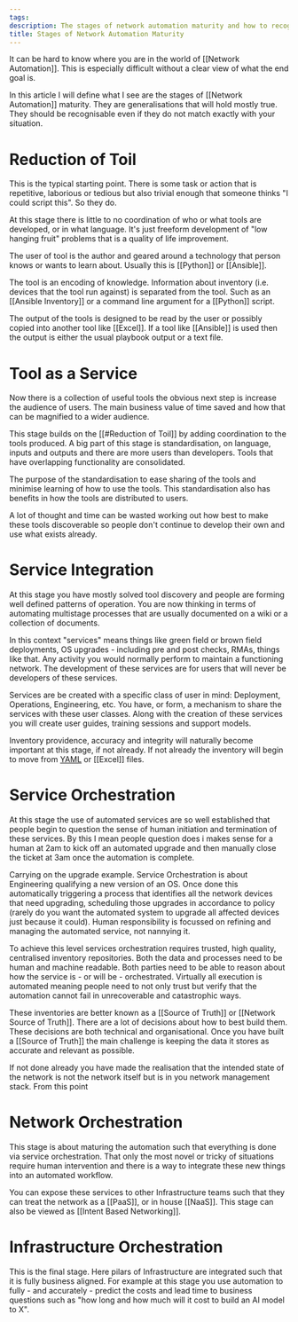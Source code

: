 ```yaml
---
tags: 
description: The stages of network automation maturity and how to recognise them
title: Stages of Network Automation Maturity
---
```

It can be hard to know where you are in the world of [[Network Automation]]. This is especially difficult without a clear view of what the end goal is.

In this article I will define what I see are the stages of [[Network Automation]] maturity. They are generalisations that will hold mostly true. They should be recognisable even if they do not match exactly with your situation.
# Reduction of Toil
This is the typical starting point. There is some task or action that is repetitive, laborious or tedious but also trivial enough that someone thinks "I could script this". So they do.

At this stage there is little to no coordination of who or what tools are developed, or in what language. It's just freeform development of "low hanging fruit" problems that is a quality of life improvement.

The user of tool is the author and geared around a technology that person knows or wants to learn about. Usually this is [[Python]] or [[Ansible]].

The tool is an encoding of knowledge. Information about inventory (i.e. devices that the tool run against) is separated from the tool. Such as an [[Ansible Inventory]] or a command line argument for a [[Python]] script.

The output of the tools is designed to be read by the user or possibly copied into another tool like [[Excel]]. If a tool like [[Ansible]] is used then the output is either the usual playbook output or a text file.
# Tool as a Service
Now there is a collection of useful tools the obvious next step is increase the audience of users. The main business value of time saved and how that can be magnified to a wider audience.

This stage builds on the [[#Reduction of Toil]] by adding coordination to the tools produced. A big part of this stage is standardisation, on language, inputs and outputs and there are more users than developers. Tools that have overlapping functionality are consolidated.

The purpose of the standardisation to ease sharing of the tools and minimise learning of how to use the tools. This standardisation also has benefits in how the tools are distributed to users.

A lot of thought and time can be wasted working out how best to make these tools discoverable so people don't continue to develop their own and use what exists already.
# Service Integration
At this stage you have mostly solved tool discovery and people are forming well defined patterns of operation. You are now thinking in terms of automating multistage processes that are usually documented on a wiki or a collection of documents.

In this context "services" means things like green field or brown field deployments, OS upgrades - including pre and post checks, RMAs, things like that. Any activity you would normally perform to maintain a functioning network. The development of these services are for users that will never be developers of these services.

Services are be created with a specific class of user in mind: Deployment, Operations, Engineering, etc. You have, or form, a mechanism to share the services with these user classes. Along with the creation of these services you will create user guides, training sessions and support models.

Inventory providence, accuracy and integrity will naturally become important at this stage, if not already. If not already the inventory will begin to move from [YAML](https://yaml.org/) or [[Excel]] files.
# Service Orchestration
At this stage the use of automated services are so well established that people begin to question the sense of human initiation and termination of these services. By this I mean people question does i makes sense for a human at 2am to kick off an automated upgrade and then manually close the ticket at 3am once the automation is complete.

Carrying on the upgrade example. Service Orchestration is about Engineering qualifying a new version of an OS. Once done this automatically triggering a process that identifies all the network devices that need upgrading, scheduling those upgrades in accordance to policy (rarely do you want the automated system to upgrade all affected devices just because it could). Human responsibility is focussed on refining and managing the automated service, not nannying it.

To achieve this level services orchestration requires trusted, high quality, centralised inventory repositories. Both the data and processes need to be human and machine readable. Both parties need to be able to reason about how the service is - or will be - orchestrated. Virtually all execution is automated meaning people need to not only trust but verify that the automation cannot fail in unrecoverable and catastrophic ways.

These inventories are better known as a [[Source of Truth]] or [[Network Source of Truth]]. There are a lot of decisions about how to best build them. These decisions are both technical and organisational. Once you have built a [[Source of Truth]] the main challenge is keeping the data it stores as accurate and relevant as possible.

If not done already you have made the realisation that the intended state of the network is not the network itself but is in you network management stack. From this point 
# Network Orchestration
This stage is about maturing the automation such that everything is done via service orchestration. That only the most novel or tricky of situations require human intervention and there is a way to integrate these new things into an automated workflow.

You can expose these services to other Infrastructure teams such that they can treat the network as a [[PaaS]], or in house [[NaaS]]. This stage can also be viewed as [[Intent Based Networking]].
# Infrastructure Orchestration
This is the final stage. Here pilars of Infrastructure are integrated such that it is fully business aligned. For example at this stage you use automation to fully - and accurately - predict the costs and lead time to business questions such as "how long and how much will it cost to build an AI model to X".

